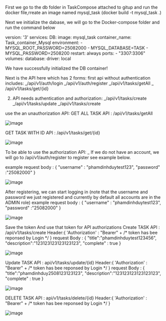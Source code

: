 First we go to the db folder in TaskCompose attached to gitup and run the docker file,rreate an image named mysql_task (docker build -t  mysql_task .)

Next we initialize the dabase, we will go to the Docker-compose folder and run the command below

version: '3'
services: 
  DB: 
    image: mysql_task
    container_name: Task_container_Mysql 
    environment:
      - MYSQL_ROOT_PASSWORD=25082000 
      - MYSQL_DATABASE=TASK
      - MYSQL_PASSWORD=2508200
    restart: always 
    ports:
      - "3307:3306" 
volumes:
  database: 
    driver: local

  We have successfully initialized the DB container!

 Next is the API here which has 2 forms:
first api without authentication includes:
_/api/v1/auth/login
_/api/v1/auth/register
_/api/v1/tasks/getAll
_ /api/v1/tasks/get/{id}

2. API needs authentication and authorization:
_/api/v1/tasks/create
_/api/v1/tasks/update
_/api/v1/tasks/create


use the an unauthorization API:
GET ALL TASK  API : /api/v1/tasks/getAll

![image](https://github.com/PhamDinhDuy-2508/TaskAssignment/assets/69359047/ec059f1b-b3be-4768-a172-bc72879310da)

GET TASK WITH ID  API : /api/v1/tasks/get/{id}

![image](https://github.com/PhamDinhDuy-2508/TaskAssignment/assets/69359047/8fcb0fb7-67e9-45b5-9e09-1ba76f422108)





To be able to use the authorization API:
_ If we do not have an account, we will go to /api/v1/auth/register to register see example below.

example request body :
{
    "username" : "phamdinhduytest123",
    "password" :"25082000"
}

![image](https://github.com/PhamDinhDuy-2508/TaskAssignment/assets/69359047/2c712ee4-c44a-41fc-88be-b4554fcf2695)

After registering, we can start logging in (note that the username and password we just registered and currently by default all accounts are in the ADMIN role)
example request body :
{
    "username" : "phamdinhduytest123",
    "password" :"25082000"
}

![image](https://github.com/PhamDinhDuy-2508/TaskAssignment/assets/69359047/0b593431-aa21-47df-9b91-d9ed5303e98c)

Save the token And use that token for API authorizations
Create TASK  API : /api/v1/tasks/create
Header:{
'Authorization' : "Bearer" +  /* token has bee reponsed by Login */
}
request Body :
{
    "title":"phamdinhduytest123456",
    "description":"123123123123123123",
    "complete" : true
}

![image](https://github.com/PhamDinhDuy-2508/TaskAssignment/assets/69359047/788f9864-db9a-46b0-97c3-3c9428b96d84)

Update TASK  API : api/v1/tasks/update/{id}
Header:{
'Authorization' : "Bearer" +  /* token has bee reponsed by Login */
}
request Body :
{
    "title":"phamdinhduy2508123123123",
    "description":"123123123123123123",
    "complete" : true
}

![image](https://github.com/PhamDinhDuy-2508/TaskAssignment/assets/69359047/e7f6e88f-d3ca-4180-93bd-33750908aadd)

DELETE TASK  API : api/v1/tasks/delete/{id}
Header:{
'Authorization' : "Bearer" +  /* token has bee reponsed by Login */
}

![image](https://github.com/PhamDinhDuy-2508/TaskAssignment/assets/69359047/fbc39f8d-e00f-4ef1-9544-54bb58332b0b)
    
